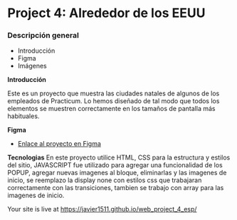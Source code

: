 # Project 4: Alrededor de los EEUU
### Descripción general    
* Introducción  
* Figma  
* Imágenes  
  
**Introducción**    
  
Este es un proyecto que muestra las ciudades natales de algunos de los empleados de Practicum. Lo hemos diseñado de tal modo que todos los elementos se muestren correctamente en los tamaños de pantalla más habituales.
  
**Figma**  
  
* [Enlace al proyecto en Figma](https://www.figma.com/file/ioanjgLLuVNMBLs1z2woGZ/WEB%2C-Sprint-5%3A-Alrededor-de-los-EE.UU.-%7C-desktop-%2B-mobile?node-id=0%3A1&t=nX9GrRUPWEwoYV32-0)  
  
**Tecnologias** 
En este proyecto utilice HTML, CSS para la estructura y estilos del sitio, JAVASCRIPT fue utilizado para agregar una funcionalidad de los POPUP, agregar nuevas imagenes al bloque, eliminarlas y las imagenes de inicio, se reemplazo la display none con estilos css que trabajaran correctamente con las transiciones, tambien se trabajo con array para las imagenes de inicio.

Your site is live at https://javier1511.github.io/web_project_4_esp/



